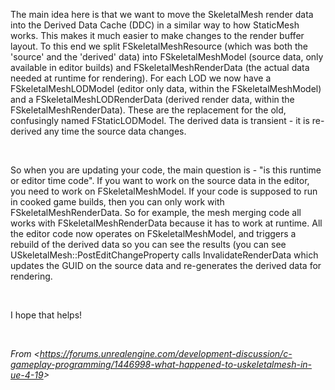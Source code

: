 The main idea here is that we want to move the SkeletalMesh render data into the Derived Data Cache (DDC) in a similar way to how StaticMesh works. This makes it much easier to make changes to the render buffer layout. To this end we split FSkeletalMeshResource (which was both the 'source' and the 'derived' data) into FSkeletalMeshModel (source data, only available in editor builds) and FSkeletalMeshRenderData (the actual data needed at runtime for rendering). For each LOD we now have a FSkeletalMeshLODModel (editor only data, within the FSkeletalMeshModel) and a FSkeletalMeshLODRenderData (derived render data, within the FSkeletalMeshRenderData). These are the replacement for the old, confusingly named FStaticLODModel. The derived data is transient - it is re-derived any time the source data changes.

 

So when you are updating your code, the main question is - "is this runtime or editor time code". If you want to work on the source data in the editor, you need to work on FSkeletalMeshModel. If your code is supposed to run in cooked game builds, then you can only work with FSkeletalMeshRenderData. So for example, the mesh merging code all works with FSkeletalMeshRenderData because it has to work at runtime. All the editor code now operates on FSkeletalMeshModel, and triggers a rebuild of the derived data so you can see the results (you can see USkeletalMesh::PostEditChangeProperty calls InvalidateRenderData which updates the GUID on the source data and re-generates the derived data for rendering.

 

I hope that helps!

 

*From &lt;<https://forums.unrealengine.com/development-discussion/c-gameplay-programming/1446998-what-happened-to-uskeletalmesh-in-ue-4-19>&gt;*
